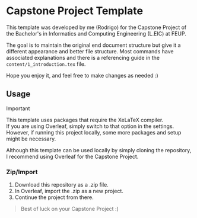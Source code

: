 # Capstone Project Template

This template was developed by me (Rodrigo) for the Capstone Project of the Bachelor's in Informatics and Computing Engineering (L.EIC) at FEUP.

The goal is to maintain the original end document structure but give it a different appearance and better file structure. Most commands have associated explanations and there is a referencing guide in the `content/1_introduction.tex` file.

Hope you enjoy it, and feel free to make changes as needed :)

## Usage

> [!IMPORTANT]  
> This template uses packages that require the XeLaTeX compiler.  
> If you are using Overleaf, simply switch to that option in the settings.  
> However, if running this project locally, some more packages and setup might be necessary.

Although this template can be used locally by simply cloning the repository, I recommend using Overleaf for the Capstone Project.
<!--There are two ways to create an Overleaf project based on this template:-->

<!--
### Method 1 - Overleaf Gallery Template

I've published this exact template into the Overleaf Gallery, where users can locate it and use it directly.~

1. Open the template link for this project
2. Use template for new project
3. Continue the project from there ~~
-->

### Zip/Import

1. Download this repository as a .zip file.
2. In Overleaf, import the .zip as a new project.
3. Continue the project from there.

> Best of luck on your Capstone Project :)
